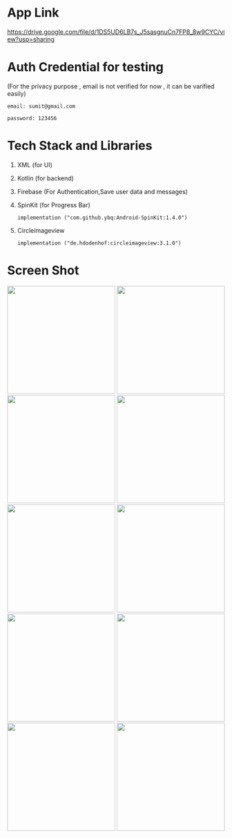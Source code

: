 # App Link
https://drive.google.com/file/d/1DS5UD6LB7s_J5sasgnuCn7FP8_8w9CYC/view?usp=sharing

# Auth Credential for testing
(For the privacy purpose , email is not verified for now , it can be varified easily)

`email: sumit@gmail.com`

`password: 123456`

# Tech Stack and Libraries

1. XML (for UI)
2. Kotlin (for backend)
3. Firebase (For Authentication,Save user data and messages)
4. SpinKit (for Progress Bar)
 
   `implementation ("com.github.ybq:Android-SpinKit:1.4.0")`

5. Circleimageview

   `implementation ("de.hdodenhof:circleimageview:3.1.0")`

# Screen Shot
<img src="https://github.com/DevP-ai/Let-s-Talk/assets/107491760/0666513e-3292-4ed7-b8b0-00c21b3f7f81" width="250">

<img src="https://github.com/DevP-ai/Let-s-Talk/assets/107491760/7134ee66-9587-4249-b0ae-08c1e5655f3e" width="250">

<img src="https://github.com/DevP-ai/Let-s-Talk/assets/107491760/861439a5-ba14-4b12-965b-5813c5634437" width ="250">

<img src="https://github.com/DevP-ai/Let-s-Talk/assets/107491760/a3f44ec9-e090-4d69-bf3a-d5e65c497529" width = "250">

<img src="https://github.com/DevP-ai/Let-s-Talk/assets/107491760/69be9988-3eea-47ef-968c-38085c87b08b" width = "250">

<img src ="https://github.com/DevP-ai/Let-s-Talk/assets/107491760/94129992-cd77-471e-9d35-87585dcd5bd5" width="250">

<img src="https://github.com/DevP-ai/Let-s-Talk/assets/107491760/9cecc5e8-6575-4170-b7c3-cfb98866a008" width="250">

<img src="https://github.com/DevP-ai/Let-s-Talk/assets/107491760/54765777-ee69-43d2-873a-71aad0c24e03" width = "250">

<img src="https://github.com/DevP-ai/Let-s-Talk/assets/107491760/8087f366-a106-4452-b315-85a965578c2f" width ="250">

<img src="https://github.com/DevP-ai/Let-s-Talk/assets/107491760/8dd0228e-2d1b-442c-8026-c6bf4467a948" width="250">

